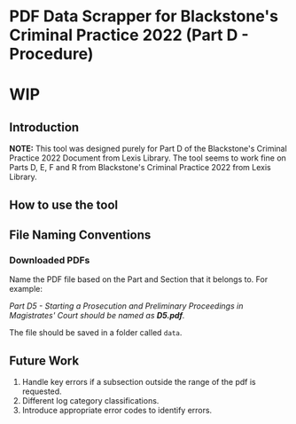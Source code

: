 # PDF Data Scrapper for Blackstone's Criminal Practice 2022 (Part D - Procedure)

# WIP

## Introduction

**NOTE:** This tool was designed purely for Part D of the Blackstone's Criminal Practice 2022 Document from Lexis Library. The tool seems to work fine on Parts D, E, F and R from Blackstone's Criminal Practice 2022 from Lexis Library.

## How to use the tool



## File Naming Conventions

### Downloaded PDFs

Name the PDF file based on the Part and Section that it belongs to. For example:

*Part D5 - Starting a Prosecution and Preliminary Proceedings in Magistrates' Court should be named as **D5.pdf**.*

The file should be saved in a folder called `data`.

## Future Work

1. Handle key errors if a subsection outside the range of the pdf is requested.
2. Different log category classifications.
3. Introduce appropriate error codes to identify errors.
